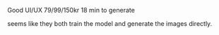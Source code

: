 Good UI/UX
79/99/150kr
18 min to generate

seems like they both train the model and generate the images directly.
